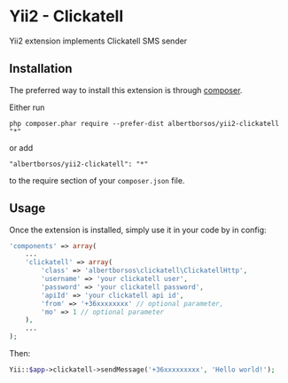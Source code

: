 Yii2 - Clickatell
========================

Yii2 extension implements Clickatell SMS sender

Installation
------------

The preferred way to install this extension is through [composer](http://getcomposer.org/download/).

Either run

```
php composer.phar require --prefer-dist albertborsos/yii2-clickatell "*"
```

or add

```
"albertborsos/yii2-clickatell": "*"
```

to the require section of your `composer.json` file.


Usage
-----

Once the extension is installed, simply use it in your code by  in config:
```php
'components' => array(
    ...
    'clickatell' => array(
        'class' => 'albertborsos\clickatell\ClickatellHttp',
        'username' => 'your clickatell user',
        'password' => 'your clickatell password',
        'apiId' => 'your clickatell api id',
        'from' => '+36xxxxxxxx' // optional parameter,
        'mo' => 1 // optional parameter
    ),
    ...
);
```
Then:
```php
Yii::$app->clickatell->sendMessage('+36xxxxxxxxx', 'Hello world!');
```
